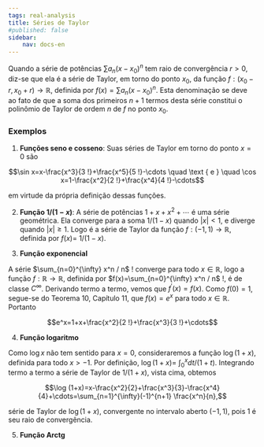 ```yaml
---
tags: real-analysis
title: Séries de Taylor
#published: false
sidebar:
    nav: docs-en
---
```


Quando a série de potências $\sum a_n\left(x-x_0\right)^n$ tem raio de convergência $r>0$, diz-se que ela é a série de Taylor, em torno do ponto $x_0$, da função $f:\left(x_0-r, x_0+r\right) \rightarrow \mathbb{R}$, definida por $f(x)=\sum a_n\left(x-x_0\right)^n$. Esta denominação se deve ao fato de que a soma dos primeiros $n+1$ termos desta série constitui o polinômio de Taylor de ordem $n$ de $f$ no ponto $x_0$. 

### Exemplos

1. **Funções seno e cosseno**: Suas séries de Taylor em torno do ponto $x=0$ são

$$\sin x=x-\frac{x^3}{3 !}+\frac{x^5}{5 !}-\cdots \quad \text { e } \quad \cos x=1-\frac{x^2}{2 !}+\frac{x^4}{4 !}-\cdots$$

em virtude da própria definição dessas funções.

2. **Função $1 /(1-x)$**: A série de potências $1+x+x^2+\cdots$ é uma série geométrica. Ela converge para a soma $1 /(1-x)$ quando $|x|<1$, e diverge quando $|x| \geq 1$. Logo é a série de Taylor da função $f:(-1,1) \rightarrow \mathbb{R}$, definida por $f(x)=$ $1 /(1-x)$.

3. **Função exponencial**

A série $\sum_{n=0}^{\infty} x^n / n$ ! converge para todo $x \in \mathbb{R}$, logo a função $f: \mathbb{R} \rightarrow \mathbb{R}$, definida por $f(x)=\sum_{n=0}^{\infty} x^n / n$ !, é de classe $C^{\infty}$. Derivando termo a termo, vemos que $f^{\prime}(x)=f(x)$. Como $f(0)=1$, segue-se do Teorema 10, Capítulo 11, que $f(x)=e^x$ para todo $x \in \mathbb{R}$. Portanto

$$e^x=1+x+\frac{x^2}{2 !}+\frac{x^3}{3 !}+\cdots$$

4. **Função logaritmo**

Como $\log x$ não tem sentido para $x=0$, consideraremos a função $\log (1+x)$, definida para todo $x>-1$. Por definição, $\log (1+x)=$ $\int_0^x d t /(1+t)$. Integrando termo a termo a série de Taylor de $1 /(1+x)$, vista cima, obtemos

$$\log (1+x)=x-\frac{x^2}{2}+\frac{x^3}{3}-\frac{x^4}{4}+\cdots=\sum_{n=1}^{\infty}(-1)^{n+1} \frac{x^n}{n},$$

série de Taylor de $\log (1+x)$, convergente no intervalo aberto $(-1,1)$, pois 1 é seu raio de convergência.

5. **Função Arctg**
